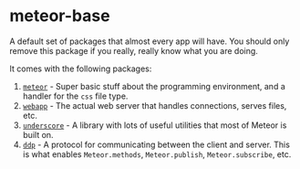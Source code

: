 # meteor-base

A default set of packages that almost every app will have. You should only remove this package if you really, really know what you are doing.

It comes with the following packages:

1. [`meteor`](https://atmospherejs.com/meteor/meteor) - Super basic stuff about the programming environment, and a handler for the `css` file type.
2. [`webapp`](https://atmospherejs.com/meteor/webapp) - The actual web server that handles connections, serves files, etc.
3. [`underscore`](https://atmospherejs.com/meteor/underscore) - A library with lots of useful utilities that most of Meteor is built on.
4. [`ddp`](https://atmospherejs.com/meteor/ddp) - A protocol for communicating between the client and server. This is what enables `Meteor.methods`, `Meteor.publish`, `Meteor.subscribe`, etc.
